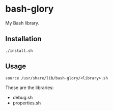 # bash-glory
My Bash library.

## Installation
```
./install.sh
```

## Usage
```
source /usr/share/lib/bash-glory/<library>.sh
```

These are the libraries:
* debug.sh
* properties.sh


